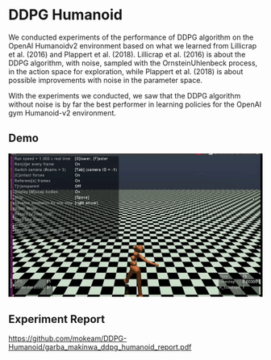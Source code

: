 # DDPG Humanoid
We conducted experiments of the performance of DDPG algorithm on the OpenAI Humanoidv2 environment based on what we learned from Lillicrap et al. (2016) and Plappert et al. (2018).  Lillicrap et al. (2016) is about the DDPG algorithm, with noise, sampled with the OrnsteinUhlenbeck process, in the action space for exploration, while Plappert et al. (2018) is about possible improvements with noise in the parameter space.

With the experiments we conducted, we saw that the DDPG algorithm without noise is by far the best performer in learning policies for the OpenAI gym Humanoid-v2 environment. 

## Demo
![](demo.gif)

## Experiment Report
https://github.com/mokeam/DDPG-Humanoid/garba_makinwa_ddpg_humanoid_report.pdf
